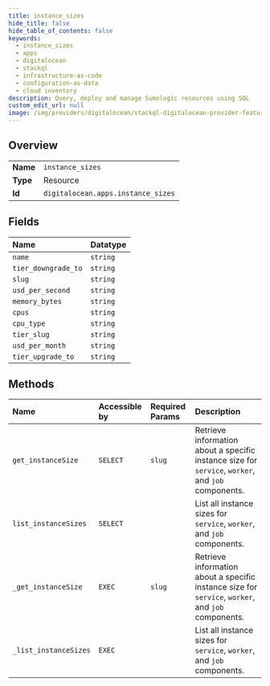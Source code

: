 ```yaml
---
title: instance_sizes
hide_title: false
hide_table_of_contents: false
keywords:
  - instance_sizes
  - apps
  - digitalocean    
  - stackql
  - infrastructure-as-code
  - configuration-as-data
  - cloud inventory
description: Query, deploy and manage Sumologic resources using SQL
custom_edit_url: null
image: /img/providers/digitalocean/stackql-digitalocean-provider-featured-image.png
---
```

  
    

## Overview
<table><tbody>
<tr><td><b>Name</b></td><td><code>instance_sizes</code></td></tr>
<tr><td><b>Type</b></td><td>Resource</td></tr>
<tr><td><b>Id</b></td><td><code>digitalocean.apps.instance_sizes</code></td></tr>
</tbody></table>

## Fields
| Name | Datatype |
|:-----|:---------|
| `name` | `string` |
| `tier_downgrade_to` | `string` |
| `slug` | `string` |
| `usd_per_second` | `string` |
| `memory_bytes` | `string` |
| `cpus` | `string` |
| `cpu_type` | `string` |
| `tier_slug` | `string` |
| `usd_per_month` | `string` |
| `tier_upgrade_to` | `string` |
## Methods
| Name | Accessible by | Required Params | Description |
|:-----|:--------------|:----------------|:------------|
| `get_instanceSize` | `SELECT` | `slug` | Retrieve information about a specific instance size for `service`, `worker`, and `job` components. |
| `list_instanceSizes` | `SELECT` |  | List all instance sizes for `service`, `worker`, and `job` components. |
| `_get_instanceSize` | `EXEC` | `slug` | Retrieve information about a specific instance size for `service`, `worker`, and `job` components. |
| `_list_instanceSizes` | `EXEC` |  | List all instance sizes for `service`, `worker`, and `job` components. |
